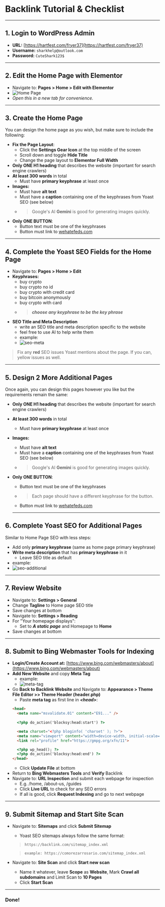 # Backlink Tutorial & Checklist

---

## 1. Login to WordPress Admin

- **URL:** [https://hartfest.com/fryer37](https://hartfest.com/fryer37)
- **Username:** `sharkhelp@outlook.com`
- **Password:** `CuteShark123$`

---

## 2. Edit the Home Page with Elementor

- Navigate to: **Pages > Home > Edit with Elementor**
- ![Home Page](assets/home.png)
- *Open this in a new tab for convenience.*

---

## 3. Create the Home Page

You can design the home page as you wish, but make sure to include the following:

- **Fix the Page Layout**:
  - Click the **Settings Gear Icon** at the top middle of the screen
  - Scroll down and toggle **Hide Title**
  - Change the page layout to **Elementor Full Width**
- **Only ONE H1 heading** that describes the website (important for search engine crawlers)
- **At least 300 words** in total
  - Must have **primary keyphrase** at least once
- **Images:**
  - Must have **alt text**
  - Must have a **caption** containing one of the keyphrases from Yoast SEO (see below)
  - > Google's AI **Gemini** is good for generating images quickly.
- **Only ONE BUTTON**:
  - Button text must be one of the keyphrases
  - Button must link to [wehatefeds.com](https://wehatefeds.com)

---

## 4. Complete the Yoast SEO Fields for the Home Page

- Navigate to: **Pages > Home > Edit**
- **Keyphrases:**
    - buy crypto
    - buy crypto no id
    - buy crypto with credit card
    - buy bitcoin anonymously
    - buy crypto with card
    - > ***choose any keyphrase to be the key phrase***
- **SEO Title and Meta Description**
    - write an SEO title and meta description specific to the website
    - feel free to use AI to help write them
    - example:
    - ![seo-meta](assets/seo-meta.png)
> Fix any **red** SEO issues Yoast mentions about the page. If you can, yellow issues as well.

---

## 5. Design 2 More Additional Pages

Once again, you can design this pages however you like but the requirements remain the same:

- **Only ONE H1 heading** that describes the website (important for search engine crawlers)
- **At least 300 words** in total
  - Must have **primary keyphrase** at least once
- **Images:**
  - Must have **alt text**
  - Must have a **caption** containing one of the keyphrases from Yoast SEO (see below)
  - > Google's AI **Gemini** is good for generating images quickly.
- **Only ONE BUTTON**:
  - Button text must be one of the keyphrases
  - > Each page should have a different keyphrase for the button.
  - Button must link to [wehatefeds.com](https://wehatefeds.com)

  ---

## 6. Complete Yoast SEO for Additional Pages

Similar to Home Page SEO with less steps:
- Add only **primary keyphrase** (same as home page primary keyphrase)
- **Write meta description** that has **primary keyphrase** in it
  - Leave SEO title as default
- example:
- ![seo-additional](assets/seo-additional.png)

---

## 7. Review Website

- Navigate to: **Settings > General**
- Change **Tagline** to Home page SEO title
- Save changes at bottom
- Navigate to: **Settings > Reading**
- For "Your homepage displays":
  - Set to ***A static page*** and Homepage to **Home**
- Save changes at bottom

---

## 8. Submit to Bing Webmaster Tools for Indexing

- **Login/Create Account at:** [https://www.bing.com/webmasters/about](https://www.bing.com/webmasters/about)
- **Add New Website** and copy **Meta Tag**
  - example:
  - ![meta-tag](assets/meta-tag.png)
- Go **Back to Backlink Website** and Navigate to: **Appearance > Theme File Editor >> Theme Header (header.php)**
  - Paste **meta tag** as first line in ***&lt;head&gt;***:
  > 
    ```html
    <head>
      <meta name="msvalidate.01" content="E91..." />
      
      <?php do_action('blocksy:head:start') ?>

      <meta charset="<?php bloginfo( 'charset' ); ?>">
      <meta name="viewport" content="width=device-width, initial-scale=1, maximum-scale=5, viewport-fit=cover">
      <link rel="profile" href="https://gmpg.org/xfn/11">

      <?php wp_head(); ?>
      <?php do_action('blocksy:head:end') ?>
    </head>
    ```
  - Click **Update File** at bottom
- Return to **Bing Webmasters Tools** and **Verify** Backlink
- Navigate to: **URL Inspection** and submit each webpage for inspection
  - E.g. /home, /about-us, /guides
  - Click **Live URL** to check for any SEO errors
  - If all is good, click **Request Indexing** and go to next webpage

---

## 9. Submit Sitemap and Start Site Scan

- Navigate to: **Sitemaps** and click **Submit Sitemap**
  - Yoast SEO sitemaps always follow the same format:
  > ```https://backlink.com/sitemap_index.xml```
  
  > ```example: https://comorezarrosario.com/sitemap_index.xml```
- Navigate to: **Site Scan** and click **Start new scan**
  - Name it whatever, leave **Scope** as **Website**, Mark **Crawl all subdomains** and Limit Scan to **10 Pages**
  - Click **Start Scan**

---

### Done!
